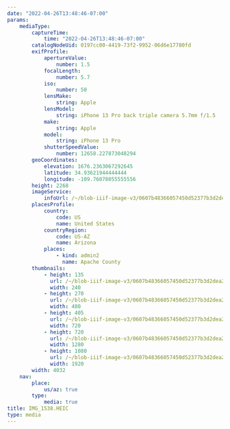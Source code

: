 ```yaml
---
date: "2022-04-26T13:48:46-07:00"
params:
    mediaType:
        captureTime:
            time: "2022-04-26T13:48:46-07:00"
        catalogNodeUid: 0197cc00-4419-73f2-9952-06d6e17780fd
        exifProfile:
            apertureValue:
                number: 1.5
            focalLength:
                number: 5.7
            iso:
                number: 50
            lensMake:
                string: Apple
            lensModel:
                string: iPhone 13 Pro back triple camera 5.7mm f/1.5
            make:
                string: Apple
            model:
                string: iPhone 13 Pro
            shutterSpeedValue:
                number: 12658.227873048294
        geoCoordinates:
            elevation: 1676.2363067292645
            latitude: 34.93621944444444
            longitude: -109.76078055555556
        height: 2268
        imageService:
            infoUrl: /~/blob-iiif-image-v3/0607b48366057450d52377b3d2dea2b2819a954c2c9214b79f984316ffa959ba/info.json
        placesProfile:
            country:
                code: US
                name: United States
            countryRegion:
                code: US-AZ
                name: Arizona
            places:
                - kind: admin2
                  name: Apache County
        thumbnails:
            - height: 135
              url: /~/blob-iiif-image-v3/0607b48366057450d52377b3d2dea2b2819a954c2c9214b79f984316ffa959ba/full/240%2C135/0/default.jpg
              width: 240
            - height: 270
              url: /~/blob-iiif-image-v3/0607b48366057450d52377b3d2dea2b2819a954c2c9214b79f984316ffa959ba/full/480%2C270/0/default.jpg
              width: 480
            - height: 405
              url: /~/blob-iiif-image-v3/0607b48366057450d52377b3d2dea2b2819a954c2c9214b79f984316ffa959ba/full/720%2C405/0/default.jpg
              width: 720
            - height: 720
              url: /~/blob-iiif-image-v3/0607b48366057450d52377b3d2dea2b2819a954c2c9214b79f984316ffa959ba/full/1280%2C720/0/default.jpg
              width: 1280
            - height: 1080
              url: /~/blob-iiif-image-v3/0607b48366057450d52377b3d2dea2b2819a954c2c9214b79f984316ffa959ba/full/1920%2C1080/0/default.jpg
              width: 1920
        width: 4032
    nav:
        place:
            us/az: true
        type:
            media: true
title: IMG_1538.HEIC
type: media
---
```

